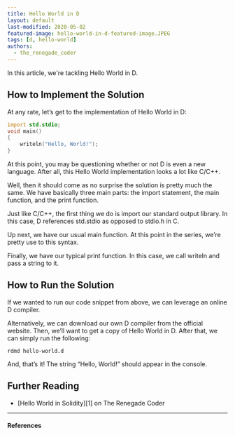```yaml
---
title: Hello World in D
layout: default
last-modified: 2020-05-02
featured-image: hello-world-in-d-featured-image.JPEG
tags: [d, hello-world]
authors:
  - the_renegade_coder
---
```


In this article, we're tackling Hello World in D.

## How to Implement the Solution

At any rate, let’s get to the implementation of Hello World in D:

```d
import std.stdio;
void main()
{
    writeln("Hello, World!");
}
```

At this point, you may be questioning whether or not D is even a new 
language. After all, this Hello World implementation looks a lot like 
C/C++.

Well, then it should come as no surprise the solution is pretty much 
the same. We have basically three main parts: the import statement, 
the main function, and the print function.

Just like C/C++, the first thing we do is import our standard output 
library. In this case, D references std.stdio as opposed to stdio.h 
in C.

Up next, we have our usual main function. At this point in the series, 
we’re pretty use to this syntax.

Finally, we have our typical print function. In this case, we call 
writeln and pass a string to it.

## How to Run the Solution

If we wanted to run our code snippet from above, we can leverage an 
online D compiler.

Alternatively, we can download our own D compiler from the official 
website. Then, we’ll want to get a copy of Hello World in D. After 
that, we can simply run the following:

```shell
rdmd hello-world.d
```

And, that’s it! The string “Hello, World!” should appear in the console.

## Further Reading

- [Hello World in Solidity][1] on The Renegade Coder

---

#### References

[^1]: J. Grifski, “Hello World in D,” The Renegade Coder, 8-May-2018. [Online]. Available: <https://therenegadecoder.com/code/hello-world-in-d/>. [Accessed: 25-Mar-2019].
